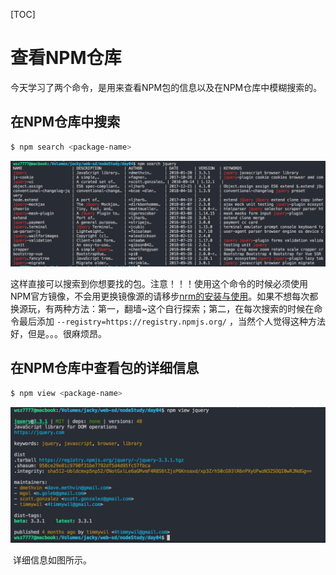 [TOC]

# 查看NPM仓库

​	今天学习了两个命令，是用来查看NPM包的信息以及在NPM仓库中模糊搜索的。

## 在NPM仓库中搜索

```bash
$ npm search <package-name>
```

![npmSearchImg](./assets/npmSearchImg.png)

​	这样直接可以搜索到你想要找的包。注意！！！使用这个命令的时候必须使用NPM官方镜像，不会用更换镜像源的请移步[nrm的安装与使用](./nrm安装与使用.md)。如果不想每次都换源玩，有两种方法：第一，翻墙~这个自行探索；第二，在每次搜索的时候在命令最后添加 `--registry=https://registry.npmjs.org/` ，当然个人觉得这种方法好，但是。。。很麻烦昂。

## 在NPM仓库中查看包的详细信息

```bash
$ npm view <package-name>
```

![npmViewImg](./assets/npmViewImg.png)

​	详细信息如图所示。